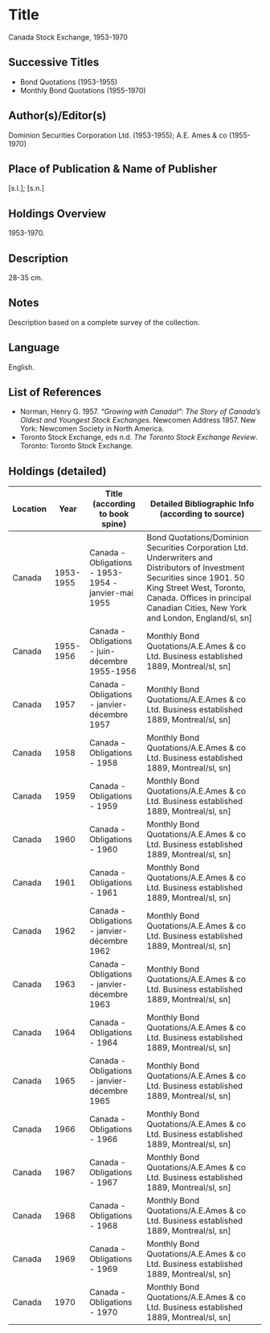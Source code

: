 # Title
Canada Stock Exchange, 1953-1970

## Successive Titles
* Bond Quotations (1953-1955)
* Monthly Bond Quotations (1955-1970)

## Author(s)/Editor(s)
Dominion Securities Corporation Ltd. (1953-1955); A.E. Ames & co (1955-1970)

## Place of Publication & Name of Publisher
[s.l.]; [s.n.]

## Holdings Overview
1953-1970.

## Description
28-35 cm.

## Notes
Description based on a complete survey of the collection.

## Language
English.

## List of References
* Norman, Henry G. 1957. *“Growing with Canada!”: The Story of Canada’s Oldest and Youngest Stock Exchanges*. Newcomen Address 1957. New York: Newcomen Society in North America.
* Toronto Stock Exchange, eds n.d. *The Toronto Stock Exchange Review*. Toronto: Toronto Stock Exchange.

## Holdings (detailed)

| Location | Year      | Title (according to book spine)                     | Detailed Bibliographic Info (according to source)                                                                                                                                                                                        |
|----------|-----------|-----------------------------------------------------|------------------------------------------------------------------------------------------------------------------------------------------------------------------------------------------------------------------------------------------|
| Canada   | 1953-1955 | Canada - Obligations - 1953-1954 - janvier-mai 1955 | Bond Quotations/Dominion Securities Corporation Ltd. Underwriters and Distributors of Investment Securities since 1901. 50 King Street West, Toronto, Canada. Offices in principal Canadian Cities, New York and London, England/sl, sn] |
| Canada   | 1955-1956 | Canada - Obligations - juin-décembre 1955-1956      | Monthly Bond Quotations/A.E.Ames & co Ltd. Business established 1889, Montreal/sl, sn]                                                                                                                                                   |
| Canada   | 1957      | Canada - Obligations - janvier-décembre 1957        | Monthly Bond Quotations/A.E.Ames & co Ltd. Business established 1889, Montreal/sl, sn]                                                                                                                                                   |
| Canada   | 1958      | Canada - Obligations - 1958                         | Monthly Bond Quotations/A.E.Ames & co Ltd. Business established 1889, Montreal/sl, sn]                                                                                                                                                   |
| Canada   | 1959      | Canada - Obligations - 1959                         | Monthly Bond Quotations/A.E.Ames & co Ltd. Business established 1889, Montreal/sl, sn]                                                                                                                                                   |
| Canada   | 1960      | Canada - Obligations - 1960                         | Monthly Bond Quotations/A.E.Ames & co Ltd. Business established 1889, Montreal/sl, sn]                                                                                                                                                   |
| Canada   | 1961      | Canada - Obligations - 1961                         | Monthly Bond Quotations/A.E.Ames & co Ltd. Business established 1889, Montreal/sl, sn]                                                                                                                                                   |
| Canada   | 1962      | Canada - Obligations - janvier-décembre 1962        | Monthly Bond Quotations/A.E.Ames & co Ltd. Business established 1889, Montreal/sl, sn]                                                                                                                                                   |
| Canada   | 1963      | Canada - Obligations - janvier-décembre 1963        | Monthly Bond Quotations/A.E.Ames & co Ltd. Business established 1889, Montreal/sl, sn]                                                                                                                                                   |
| Canada   | 1964      | Canada - Obligations - 1964                         | Monthly Bond Quotations/A.E.Ames & co Ltd. Business established 1889, Montreal/sl, sn]                                                                                                                                                   |
| Canada   | 1965      | Canada - Obligations - janvier-décembre 1965        | Monthly Bond Quotations/A.E.Ames & co Ltd. Business established 1889, Montreal/sl, sn]                                                                                                                                                   |
| Canada   | 1966      | Canada - Obligations - 1966                         | Monthly Bond Quotations/A.E.Ames & co Ltd. Business established 1889, Montreal/sl, sn]                                                                                                                                                   |
| Canada   | 1967      | Canada - Obligations - 1967                         | Monthly Bond Quotations/A.E.Ames & co Ltd. Business established 1889, Montreal/sl, sn]                                                                                                                                                   |
| Canada   | 1968      | Canada - Obligations - 1968                         | Monthly Bond Quotations/A.E.Ames & co Ltd. Business established 1889, Montreal/sl, sn]                                                                                                                                                   |
| Canada   | 1969      | Canada - Obligations - 1969                         | Monthly Bond Quotations/A.E.Ames & co Ltd. Business established 1889, Montreal/sl, sn]                                                                                                                                                   |
| Canada   | 1970      | Canada - Obligations - 1970                         | Monthly Bond Quotations/A.E.Ames & co Ltd. Business established 1889, Montreal/sl, sn]                                                                                                                                                   |
